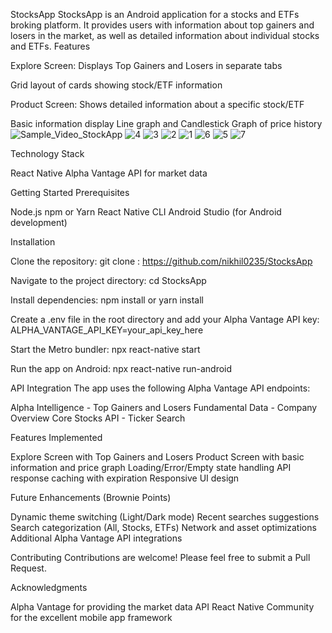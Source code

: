 StocksApp
StocksApp is an Android application for a stocks and ETFs broking platform. It provides users with information about top gainers and losers in the market, as well as detailed information about individual stocks and ETFs.
Features

Explore Screen: Displays Top Gainers and Losers in separate tabs

Grid layout of cards showing stock/ETF information


Product Screen: Shows detailed information about a specific stock/ETF

Basic information display
Line graph and Candlestick Graph of price history
![Sample_Video_StockApp](https://github.com/nikhil0235/StocksApp/assets/109364387/440e32a9-243b-4d61-9773-44992bebd85e)
![4](https://github.com/nikhil0235/StocksApp/assets/109364387/674c493d-7f7c-472d-8ef1-3a48d62c12cd)
![3](https://github.com/nikhil0235/StocksApp/assets/109364387/d1c18ce7-1a39-4df8-b154-39eb0b729db9)
![2](https://github.com/nikhil0235/StocksApp/assets/109364387/0a7b27c1-e43f-43b5-8d1e-ca4d70d3dd9b)
![1](https://github.com/nikhil0235/StocksApp/assets/109364387/1597d996-250b-4417-991a-f567163158ca)
![6](https://github.com/nikhil0235/StocksApp/assets/109364387/7fb5fe9f-471d-46f9-a3f1-4071361f2333)
![5](https://github.com/nikhil0235/StocksApp/assets/109364387/57ab7360-3089-4046-b0eb-055f485a0bac)
![7](https://github.com/nikhil0235/StocksApp/assets/109364387/ea7a76bc-97b7-41fc-9f33-9b369c391e5c)



Technology Stack

React Native
Alpha Vantage API for market data

Getting Started
Prerequisites

Node.js
npm or Yarn
React Native CLI
Android Studio (for Android development)

Installation

Clone the repository:
git clone : https://github.com/nikhil0235/StocksApp

Navigate to the project directory:
cd StocksApp

Install dependencies:
npm install
or
yarn install

Create a .env file in the root directory and add your Alpha Vantage API key:
ALPHA_VANTAGE_API_KEY=your_api_key_here

Start the Metro bundler:
npx react-native start

Run the app on Android:
npx react-native run-android


API Integration
The app uses the following Alpha Vantage API endpoints:

Alpha Intelligence - Top Gainers and Losers
Fundamental Data - Company Overview
Core Stocks API - Ticker Search

Features Implemented

 Explore Screen with Top Gainers and Losers
 Product Screen with basic information and price graph
 Loading/Error/Empty state handling
 API response caching with expiration
 Responsive UI design

Future Enhancements (Brownie Points)

 Dynamic theme switching (Light/Dark mode)
 Recent searches suggestions
 Search categorization (All, Stocks, ETFs)
 Network and asset optimizations
 Additional Alpha Vantage API integrations

Contributing
Contributions are welcome! Please feel free to submit a Pull Request.

Acknowledgments

Alpha Vantage for providing the market data API
React Native Community for the excellent mobile app framework

